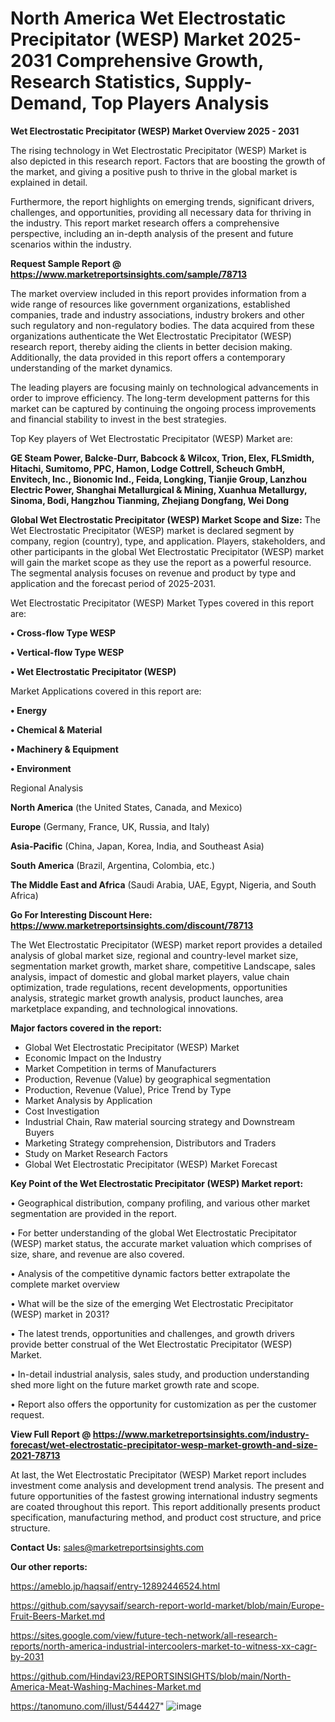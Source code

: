 # North America Wet Electrostatic Precipitator (WESP) Market 2025-2031 Comprehensive Growth, Research Statistics, Supply-Demand,  Top Players Analysis

<Strong> Wet Electrostatic Precipitator (WESP) Market Overview 2025 - 2031</strong>

The rising technology in Wet Electrostatic Precipitator (WESP) Market is also depicted in this research report. Factors that are boosting the growth of the market, and giving a positive push to thrive in the global market is explained in detail.

Furthermore, the report highlights on emerging trends, significant drivers, challenges, and opportunities, providing all necessary data for thriving in the industry. This report market research offers a comprehensive perspective, including an in-depth analysis of the present and future scenarios within the industry.

<strong>Request Sample Report @ <a href=https://www.marketreportsinsights.com/sample/78713>https://www.marketreportsinsights.com/sample/78713</a></strong>

The market overview included in this report provides information from a wide range of resources like government organizations, established companies, trade and industry associations, industry brokers and other such regulatory and non-regulatory bodies. The data acquired from these organizations authenticate the Wet Electrostatic Precipitator (WESP) research report, thereby aiding the clients in better decision making. Additionally, the data provided in this report offers a contemporary understanding of the market dynamics.

The leading players are focusing mainly on technological advancements in order to improve efficiency. The long-term development patterns for this market can be captured by continuing the ongoing process improvements and financial stability to invest in the best strategies.

Top Key players of Wet Electrostatic Precipitator (WESP) Market are:

<strong>GE Steam Power, Balcke-Durr, Babcock & Wilcox, Trion, Elex, FLSmidth, Hitachi, Sumitomo, PPC, Hamon, Lodge Cottrell, Scheuch GmbH, Envitech, Inc., Bionomic Ind., Feida, Longking, Tianjie Group, Lanzhou Electric Power, Shanghai Metallurgical & Mining, Xuanhua Metallurgy, Sinoma, Bodi, Hangzhou Tianming, Zhejiang Dongfang, Wei Dong</strong>

<strong><b>Global Wet Electrostatic Precipitator (WESP) Market Scope and Size:</b></strong>
The Wet Electrostatic Precipitator (WESP) market is declared segment by company, region (country), type, and application. Players, stakeholders, and other participants in the global Wet Electrostatic Precipitator (WESP) market will gain the market scope as they use the report as a powerful resource. The segmental analysis focuses on revenue and product by type and application and the forecast period of 2025-2031.

Wet Electrostatic Precipitator (WESP) Market Types covered in this report are:

<strong>• Cross-flow Type WESP

• Vertical-flow Type WESP

• Wet Electrostatic Precipitator (WESP)</strong>

Market Applications covered in this report are:

<strong>• Energy

• Chemical & Material

• Machinery & Equipment

• Environment</strong> 

Regional Analysis

<strong>North America</strong> (the United States, Canada, and Mexico)

<strong>Europe</strong> (Germany, France, UK, Russia, and Italy)

<strong>Asia-Pacific</strong> (China, Japan, Korea, India, and Southeast Asia)

<strong>South America</strong> (Brazil, Argentina, Colombia, etc.)

<strong>The Middle East and Africa</strong> (Saudi Arabia, UAE, Egypt, Nigeria, and South Africa)

<strong>Go For Interesting Discount Here: <a href=https://www.marketreportsinsights.com/discount/78713>https://www.marketreportsinsights.com/discount/78713</a></strong>

The Wet Electrostatic Precipitator (WESP) market report provides a detailed analysis of global market size, regional and country-level market size, segmentation market growth, market share, competitive Landscape, sales analysis, impact of domestic and global market players, value chain optimization, trade regulations, recent developments, opportunities analysis, strategic market growth analysis, product launches, area marketplace expanding, and technological innovations.

<strong><b>Major factors covered in the report:</b></strong>
<ul>
  <li>Global Wet Electrostatic Precipitator (WESP) Market </li>
  <li>Economic Impact on the Industry</li>
  <li>Market Competition in terms of Manufacturers</li>
  <li>Production, Revenue (Value) by geographical segmentation</li>
  <li>Production, Revenue (Value), Price Trend by Type</li>
  <li>Market Analysis by Application</li>
  <li>Cost Investigation</li>
  <li>Industrial Chain, Raw material sourcing strategy and Downstream Buyers</li>
  <li>Marketing Strategy comprehension, Distributors and Traders</li>
  <li>Study on Market Research Factors</li>
  <li>Global Wet Electrostatic Precipitator (WESP) Market Forecast</li>
</ul>

<strong><b>Key Point of the Wet Electrostatic Precipitator (WESP) Market report:</b></strong>

• Geographical distribution, company profiling, and various other market segmentation are provided in the report.

• For better understanding of the global Wet Electrostatic Precipitator (WESP) market status, the accurate market valuation which comprises of size, share, and revenue are also covered.

• Analysis of the competitive dynamic factors better extrapolate the complete market overview

• What will be the size of the emerging Wet Electrostatic Precipitator (WESP) market in 2031?

• The latest trends, opportunities and challenges, and growth drivers provide better construal of the Wet Electrostatic Precipitator (WESP) Market.

• In-detail industrial analysis, sales study, and production understanding shed more light on the future market growth rate and scope.

• Report also offers the opportunity for customization as per the customer request.

<strong><b>View Full Report @ <a href=https://www.marketreportsinsights.com/industry-forecast/wet-electrostatic-precipitator-wesp-market-growth-and-size-2021-78713>https://www.marketreportsinsights.com/industry-forecast/wet-electrostatic-precipitator-wesp-market-growth-and-size-2021-78713</a></b></strong>


At last, the Wet Electrostatic Precipitator (WESP) Market report includes investment come analysis and development trend analysis. The present and future opportunities of the fastest growing international industry segments are coated throughout this report. This report additionally presents product specification, manufacturing method, and product cost structure, and price structure.

<strong>Contact Us:</strong>
sales@marketreportsinsights.com

<strong>Our other reports:</strong>

<a href=https://ameblo.jp/haqsaif/entry-12892446524.html>https://ameblo.jp/haqsaif/entry-12892446524.html</a>

<a href=https://github.com/sayysaif/search-report-world-market/blob/main/Europe-Fruit-Beers-Market.md>https://github.com/sayysaif/search-report-world-market/blob/main/Europe-Fruit-Beers-Market.md</a>

<a href=https://sites.google.com/view/future-tech-network/all-research-reports/north-america-industrial-intercoolers-market-to-witness-xx-cagr-by-2031>https://sites.google.com/view/future-tech-network/all-research-reports/north-america-industrial-intercoolers-market-to-witness-xx-cagr-by-2031</a>

<a href=https://github.com/Hindavi23/REPORTSINSIGHTS/blob/main/North-America-Meat-Washing-Machines-Market.md>https://github.com/Hindavi23/REPORTSINSIGHTS/blob/main/North-America-Meat-Washing-Machines-Market.md</a>

<a href=https://tanomuno.com/illust/544427>https://tanomuno.com/illust/544427</a>"
![image](https://github.com/user-attachments/assets/8d06b9af-9f97-400b-a8f1-02410fac6593)
